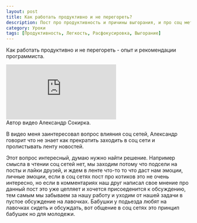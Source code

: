 ```yaml
---
layout: post
title: Как работать продуктивно и не перегореть?
description: Пост про продуктивность и причины выгорания, и про соц мети
category: Уроки
tags: [Продуктивность, Легкость, Расфокусировка, Выгорание]
---
```


Как работать продуктивно и не перегореть - опыт и рекомендации программиста.

<div class="yt-video-container-1">
    <iframe src="https://www.youtube-nocookie.com/embed/VqHzMHrf1nU?rel=0" frameborder="0" allowfullscreen></iframe>
</div>
Автор видео Александр Сокирка.

В видео меня заинтересовал вопрос влияния соц сетей, Александр говорит что не знает как прекратить заходить в соц сети и пролистывать ленту новостей. 
<p>
Этот вопрос интересный, думаю нужно найти решение. Например смысла в чтении соц сетей нет, мы заходим потому что подсели на посты и лайки друзей, и ждем в ленте что-то то что даст нам эмоции, личные эмоции, если в соц сетях пост про котиков это не очень интересно, но если в комментариях наш друг написал свое мнение про данный пост это уже цепляет и хочется присоеденится к обсуждению, тем самым мы забываем за нашу работу и уходим от нашей задачи в пустое обсуждение на лавочках. Бабушки у подьезда любят на лавочках сидеть и обсуждать, вот общение в соц сетях это принцип бабушек но для молодежи. 
</p>
